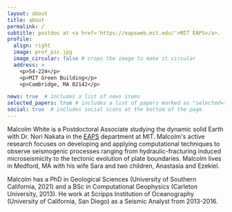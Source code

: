 ```yaml
---
layout: about
title: about
permalink: /
subtitle: postdoc at <a href='https://eapsweb.mit.edu/'>MIT EAPS</a>.
profile:
  align: right
  image: prof_pic.jpg
  image_circular: false # crops the image to make it circular
  address: >
    <p>54-224</p>
    <p>MIT Green Building</p>
    <p>Cambridge, MA 02142</p>

news: true  # includes a list of news items
selected_papers: true # includes a list of papers marked as "selected={true}"
social: true  # includes social icons at the bottom of the page
---
```


Malcolm White is a Postdoctoral Associate studying the dynamic solid Earth with Dr. Nori Nakata in the <a href='https://eapsweb.mit.edu'>EAPS</a> department at MIT. Malcolm's active research focuses on developing and applying computational techniques to observe seismogenic processes ranging from hydraulic-fracturing induced microseismicity to the tectonic evolution of plate boundaries. Malcolm lives in Medford, MA with his wife Sara and two children, Anastasia and Ezekiel.

Malcolm has a PhD in Geological Sciences (University of Southern California, 2021) and a BSc in Computational Geophysics (Carleton University, 2013). He work at Scripps Institution of Oceanography (University of California, San Diego) as a Seismic Analyst from 2013-2016.
